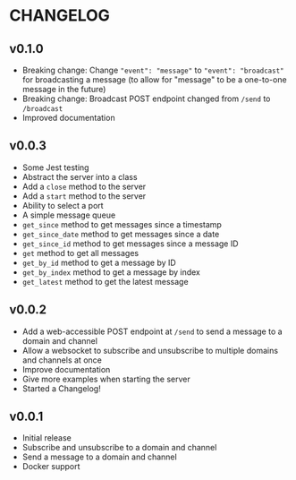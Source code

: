 # CHANGELOG

## v0.1.0
- Breaking change: Change `"event": "message"` to `"event": "broadcast"` for broadcasting a message (to allow for "message" to be a one-to-one message in the future)
- Breaking change: Broadcast POST endpoint changed from `/send` to `/broadcast`
- Improved documentation

## v0.0.3
- Some Jest testing
- Abstract the server into a class
- Add a `close` method to the server
- Add a `start` method to the server
- Ability to select a port
- A simple message queue
- `get_since` method to get messages since a timestamp
- `get_since_date` method to get messages since a date
- `get_since_id` method to get messages since a message ID
- `get` method to get all messages
- `get_by_id` method to get a message by ID
- `get_by_index` method to get a message by index
- `get_latest` method to get the latest message

## v0.0.2
- Add a web-accessible POST endpoint at `/send` to send a message to a domain and channel
- Allow a websocket to subscribe and unsubscribe to multiple domains and channels at once
- Improve documentation
- Give more examples when starting the server
- Started a Changelog!

## v0.0.1
- Initial release
- Subscribe and unsubscribe to a domain and channel
- Send a message to a domain and channel
- Docker support